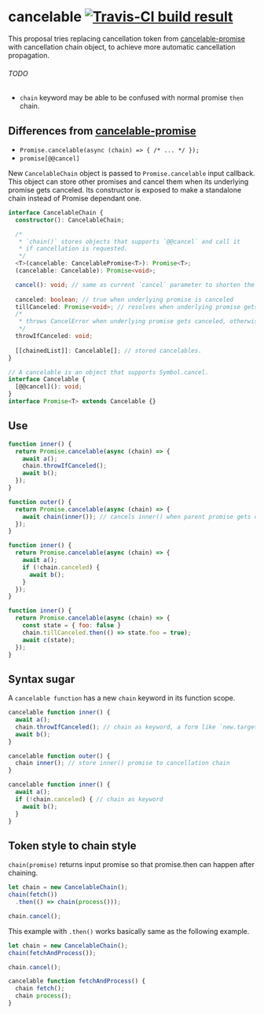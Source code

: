 # cancelable [![Travis-CI build result](https://travis-ci.org/SaschaNaz/es-cancelable.svg?branch=master)](https://travis-ci.org/SaschaNaz/es-cancelable)
This proposal tries replacing cancellation token from [cancelable-promise](https://github.com/domenic/cancelable-promise) with cancellation chain object, to achieve more automatic cancellation propagation.

###### TODO
- `chain` keyword may be able to be confused with normal promise `then` chain.

## Differences from [cancelable-promise](https://github.com/domenic/cancelable-promise)

- `Promise.cancelable(async (chain) => { /* ... */ });`
- `promise[@@cancel]`

New `CancelableChain` object is passed to `Promise.cancelable` input callback. This object can store other promises and cancel them when its underlying promise gets canceled. Its constructor is exposed to make a standalone chain instead of Promise dependant one.

```ts
interface CancelableChain {
  constructor(): CancelableChain;

  /*
   * `chain()` stores objects that supports `@@cancel` and call it
   * if cancellation is requested.
   */
  <T>(cancelable: CancelablePromise<T>): Promise<T>;
  (cancelable: Cancelable): Promise<void>;

  cancel(): void; // same as current `cancel` parameter to shorten the parameter list
  
  canceled: boolean; // true when underlying promise is canceled
  tillCanceled: Promise<void>; // resolves when underlying promise gets canceled
  /*
   * throws CancelError when underlying promise gets canceled, otherwise returns nothing
   */
  throwIfCanceled: void;
  
  [[chainedList]]: Cancelable[]; // stored cancelables.
}

// A cancelable is an object that supports Symbol.cancel.
interface Cancelable {
  [@@cancel](): void;
}
interface Promise<T> extends Cancelable {}
```

## Use

```js
function inner() {
  return Promise.cancelable(async (chain) => {
    await a();
    chain.throwIfCanceled();
    await b();
  });
}

function outer() {
  return Promise.cancelable(async (chain) => {
    await chain(inner()); // cancels inner() when parent promise gets canceled
  });
}
```

```js
function inner() {
  return Promise.cancelable(async (chain) => {
    await a();
    if (!chain.canceled) {
      await b();
    }
  });
}
```

```js
function inner() {
  return Promise.cancelable(async (chain) => {
    const state = { foo: false }
    chain.tillCanceled.then(() => state.foo = true);
    await c(state);
  });
}
```

## Syntax sugar

A `cancelable function` has a new `chain` keyword in its function scope.

```js
cancelable function inner() {
  await a();
  chain.throwIfCanceled(); // chain as keyword, a form like `new.target`
  await b();
}

cancelable function outer() {
  chain inner(); // store inner() promise to cancellation chain
}
```

```js
cancelable function inner() {
  await a();
  if (!chain.canceled) { // chain as keyword
    await b();
  }
}
```

## Token style to chain style

`chain(promise)` returns input promise so that promise.then can happen after chaining.

```js
let chain = new CancelableChain();
chain(fetch())
  .then(() => chain(process()));

chain.cancel();
```

This example with `.then()` works basically same as the following example.

```js
let chain = new CancelableChain();
chain(fetchAndProcess());

chain.cancel();

cancelable function fetchAndProcess() {
  chain fetch();
  chain process();
}
```
